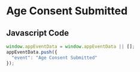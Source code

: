 # Age Consent Submitted

### 

## Javascript Code
```js
window.appEventData = window.appEventData || [];
appEventData.push({
  "event": "Age Consent Submitted"
});
```




